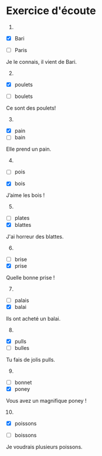# Exercice d'écoute

1. 
- [x] Bari
- [ ] Paris



















Je le connais, il vient de Bari.





2. 
- [x] poulets
- [ ] boulets



















Ce sont des poulets!





3. 
- [x] pain
- [ ] bain

Elle prend un pain.

4. 
- [ ] pois
- [x] bois



















J’aime les bois !





5. 
- [ ] plates
- [x] blattes

J'ai horreur des blattes.

6. 
- [ ] brise
- [x] prise

Quelle bonne prise !

7. 
- [ ] palais
- [x] balai

Ils ont acheté un balai.

8. 
- [x] pulls
- [ ] bulles

Tu fais de jolis pulls.

9. 
- [ ] bonnet
- [x] poney

Vous avez un magnifique poney !

10. 
- [x] poissons
- [ ] boissons



















Je voudrais plusieurs poissons.




